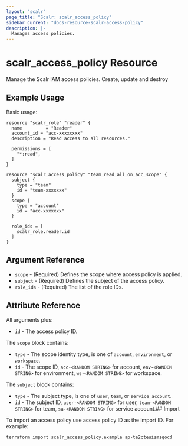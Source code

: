 ```yaml
---
layout: "scalr"
page_title: "Scalr: scalr_access_policy"
sidebar_current: "docs-resource-scalr-access-policy"
description: |-
  Manages access policies.
---
```


# scalr_access_policy Resource

Manage the Scalr IAM access policies. Create, update and destroy

## Example Usage

Basic usage:

```hcl
resource "scalr_role" "reader" {
  name         = "Reader"
  account_id = "acc-xxxxxxxx"
  description = "Read access to all resources."

  permissions = [
    "*:read",
  ]
}

resource "scalr_access_policy" "team_read_all_on_acc_scope" {
  subject {
    type = "team"
    id = "team-xxxxxxx"
  }
  scope {
    type = "account"
    id = "acc-xxxxxxx"
  }

  role_ids = [
    scalr_role.reader.id
  ]
}
```

## Argument Reference

* `scope` - (Required) Defines the scope where access policy is applied.
* `subject` - (Required) Defines the subject of the access policy.
* `role_ids` - (Required) The list of the role IDs.


## Attribute Reference

All arguments plus:

* `id` - The access policy ID.

The `scope` block contains:

* `type` - The scope identity type, is one of `account`, `environment`, or `workspace`.
* `id` - The scope ID, `acc-<RANDOM STRING>` for account, `env-<RANDOM STRING>` for environment, `ws-<RANDOM STRING>` for workspace.

The `subject` block contains:

* `type` - The subject type, is one of `user`, `team`, or `service_account`.
* `id` - The subject ID, `user-<RANDOM STRING>` for user, `team-<RANDOM STRING>` for team, `sa-<RANDOM STRING>` for service account.## Import

To import an access policy use access policy ID as the import ID. For example:
```shell
terraform import scalr_access_policy.example ap-te2cteuismsqocd
```
